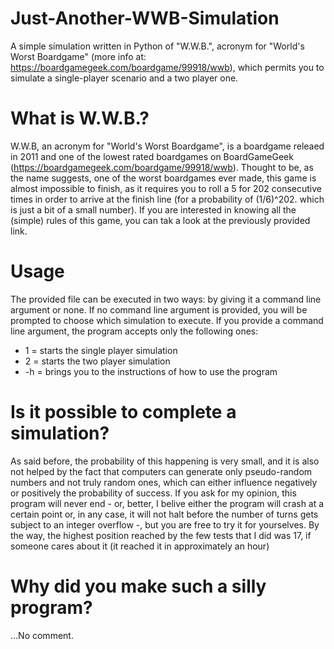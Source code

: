 # Just-Another-WWB-Simulation
A simple simulation written in Python of "W.W.B.", acronym for "World's Worst Boardgame" (more info at: https://boardgamegeek.com/boardgame/99918/wwb), which permits you to simulate a single-player scenario and a two player one.

# What is W.W.B.?
W.W.B, an acronym for "World's Worst Boardgame", is a boardgame releaed in 2011 and one of the lowest rated boardgames on BoardGameGeek (https://boardgamegeek.com/boardgame/99918/wwb). Thought to be, as the name suggests, one of the worst boardgames ever made, this game is almost impossible to finish, as it requires you to roll a 5 for 202 consecutive times in order to arrive at the finish line (for a probability of (1/6)^202. which is just a bit of a small number). If you are interested in knowing all the (simple) rules of this game, you can tak a look at the previously provided link.

# Usage
The provided file can be executed in two ways: by giving it a command line argument or none.
If no command line argument is provided, you will be prompted to choose which simulation to execute.
If you provide a command line argument, the program accepts only the following ones:
- 1 = starts the single player simulation
- 2 = starts the two player simulation
- -h = brings you to the instructions of how to use the program

# Is it possible to complete a simulation?
As said before, the probability of this happening is very small, and it is also not helped by the fact that computers can generate only pseudo-random numbers and not truly random ones, which can either influence negatively or positively the probability of success.
If you ask for my opinion, this program will never end - or, better, I belive either the program will crash at a certain point or, in any case, it will not halt before the number of turns gets subject to an integer overflow -, but you are free to try it for yourselves.
By the way, the highest position reached by the few tests that I did was 17, if someone cares about it (it reached it in approximately an hour)

# Why did you make such a silly program?
...No comment.

